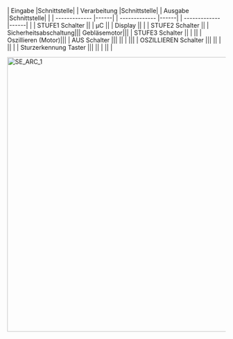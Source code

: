 |    Eingabe     |Schnittstelle|       |   Verarbeitung     |Schnittstelle|   |    Ausgabe   |Schnittstelle|  |
| -------------      |------|   |   -------------  |------|     | ------------- |------| |
| STUFE1 Schalter    ||   | µC                   || |    Display    || |
| STUFE2 Schalter     ||  | Sicherheitsabschaltung|||    Gebläsemotor|||
| STUFE3 Schalter      || |                      || |    Oszillieren (Motor)|||
| AUS Schalter          |||                     ||  |                |||
| OSZILLIEREN Schalter  |||                     ||  |               || |
| Sturzerkennung Taster |||                     ||  |               || |


<img width="1021" height="635" alt="SE_ARC_1" src="https://github.com/user-attachments/assets/7ecaefed-9219-4191-a3e7-01cf64c9748c" />
